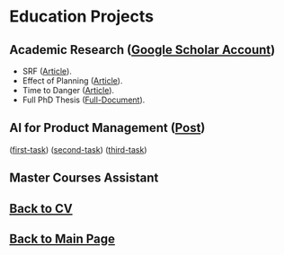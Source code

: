 # Education Projects

## Academic Research ([Google Scholar Account](https://scholar.google.fr/citations?user=V5lAMN4AAAAJ&hl=fr))

- SRF ([Article](https://inria.hal.science/hal-01618881/file/ICHR17_0017_FI.pdf)).
- Effect of Planning ([Article](https://inria.hal.science/hal-02267426/document)).
- Time to Danger ([Article](https://inria.hal.science/hal-04200354/file/2023_IROS_Ciocca_et_al_.pdf)).
- Full PhD Thesis ([Full-Document](https://theses.hal.science/tel-03065088/file/CIOCCA_2020_archivage.pdf)).

## AI for Product Management ([Post](https://www.linkedin.com/posts/matteociocca_virtual-assistant-for-violence-prevention-activity-7110728554371244032-jilg?utm_source=share&utm_medium=member_desktop&rcm=ACoAABN7odwBCTSkSQQbgUbxRNshm2Aiwhhjvqs))

([first-task](https://www.youtube.com/watch?v=zTrsH-3jjGE))
([second-task](https://www.youtube.com/watch?v=DRpccKmPCUQ))
([third-task](https://www.youtube.com/watch?v=ZZzr4xP3w8E))

## Master Courses Assistant


## [Back to CV](https://teoka.github.io/career/CV.html)
## [Back to Main Page](https://teoka.github.io)
